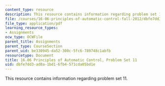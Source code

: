 ```yaml
---
content_type: resource
description: This resource contains information regarding problem set 11.
file: /courses/16-06-principles-of-automatic-control-fall-2012/dbfe7dd3ad8a1bd16fb4571cda05bd1e_MIT16_06F12_ProblemsSet_11.pdf
file_type: application/pdf
learning_resource_types:
- Assignments
ocw_type: OCWFile
parent_title: Assignments
parent_type: CourseSection
parent_uid: be330945-da52-300c-5fc6-789748c1abfb
resourcetype: Document
title: 16.06 Principles of Automatic Control, Problem Set 11
uid: dbfe7dd3-ad8a-1bd1-6fb4-571cda05bd1e
---
```

This resource contains information regarding problem set 11.